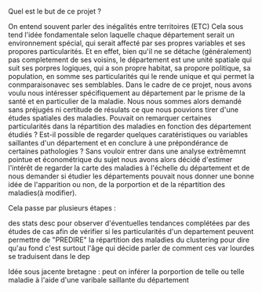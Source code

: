 Quel est le but de ce projet ?

On entend souvent parler des inégalités entre territoires (ETC) Cela sous tend l'idée fondamentale selon laquelle chaque département serait un environnement spécial, qui serait affecté par ses propres variables et ses propores particularités. Et en effet, bien qu'il ne se détache (généralement) pas completement de ses voisins, le département est une unité spatiale qui suit ses porpres logiques, qui a son propre habitat, sa propore politique, sa population, en somme ses particularités qui le rende unique et qui permet la conmparaisonavec ses semblables. Dans le cadre de ce projet, nous avons voulu nous intéresser spécifiquement au département par le prisme de la santé et en particulier de la maladie.
Nous nous sommes alors demandé sans préjugés ni certitude de résulats ce que nous pouvions tirer d'une études spatiales des maladies. Pouvait on remarquer certaines particularités dans la répartition des maladies en fonction des département étudiés ? Est-il possible de regarder quelques caratéristiques ou variables saillantes d'un département et en conclure à une prépondérance de certaines pathologies ? Sans vouloir entrer dans une analyse extrêmemnt pointue et économétrique du sujet nous avons alors décidé d'estimer l'intérêt de regarder la carte des maladies à l'échelle du département et de nous demander si étudier les départements pouvait nous donner une bonne idée de l'apparition ou non, de la porportion et de la répartition des maladies(à modifier).

Cela passe par plusieurs étapes :

des stats desc pour observer d'éventuelles tendances
complétées par des études de cas afin de vérifier si les particularités d'un departement peuvent permettre de "PREDIRE" la répartition des maladies
du clustering pour dire qu'au fond c'est surtout l'âge qui décide 
parler de comment ces var lourdes se traduisent dans le dep

Idée sous jacente 
bretagne : peut on inférer la porportion de telle ou telle maladie à l'aide d'une varibale saillante du département 

